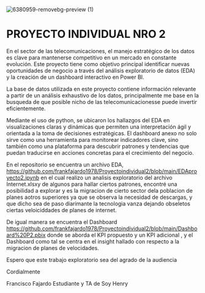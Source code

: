 


![6380959-removebg-preview (1)](https://github.com/user-attachments/assets/cc45eeb2-37ea-4ad1-b2c0-cac0f2cafb5a)



# PROYECTO INDIVIDUAL NRO 2

En el sector de las telecomunicaciones, el manejo estratégico de los datos es clave para mantenerse competitivo en un mercado en constante evolución. Este proyecto tiene como objetivo principal identificar nuevas oportunidades de negocio a través del análisis exploratorio de datos (EDA) y la creación de un dashboard interactivo en Power BI.

La base de datos utilizada en este proyecto contiene información relevante a partir de un análisis exhaustivo de los datos, principalmente me base en la busqueda de que posible nicho de las telecomunicacionesse puede invertir eficientemente.

Mediante el uso de python, se ubicaron los hallazgos del EDA en visualizaciones claras y dinámicas que permiten una interpretación ágil y orientada a la toma de decisiones estratégicas. El dashboard anexo no solo sirve como una herramienta para monitorear indicadores clave, sino también como una plataforma para descubrir patrones y tendencias que puedan traducirse en acciones concretas para el crecimiento del negocio.

En el repositorio se encuentra un archivo EDA, https://github.com/frankfajardo1978/Proyectoindividual2/blob/main/EDAproyecto2.ipynb en el cual realizo un analisis exploratorio del archivo Internet.xlsxy de algunos para hallar ciertos patrones, encontré una posibilidad a explorar y es la migracion de cierto sector dela poblacion de planes aotros superiores ya que se observa la necesidad de descargas, y que dicho sea de paso diarimante la tecnologia vanza dejando obseletos ciertas veloiciddades de planes de internet. 

De igual manera se encuentra el Dashboard https://github.com/frankfajardo1978/Proyectoindividual2/blob/main/Dashboard%20P2.pbix donde se aborda el KPI propuesto y un KPI adicional , y el Dashboard como tal se centra en el insight hallado con respecto a la migracion de planes de velocidades.

Espero que este trabajo exploratorio sea del agrado de la audiencia

Cordialmente

Francisco Fajardo
Estudiante y TA de Soy Henry
